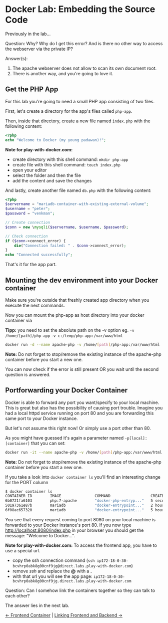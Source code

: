 # Docker Lab: Embedding the Source Code

Previously in the lab...

Question: Why? Why do I get this error? And is there no other way to access the webserver via the private IP?

Answer(s):

1. The apache webserver does not allow to scan its own document root.
2. There is another way, and you're going to love it.

## Get the PHP App

For this lab you're going to need a small PHP app consisting of two files.

First, let's create a directory for the app's files called `php-app`.

Then, inside that directory, create a new file named `index.php` with the following content:

```php
<?php
echo "Welcome to Docker (my young padawan)!";
```

**Note for play-with-docker.com:**

* create directory with this shell command: `mkdir php-app`
* create file with this shell command: `touch index.php`
* open your editor
* select the folder and then the file
* add the content and save the changes

And lastly, create another file named `db.php` with the following content:

```php
<?php
$servername = "mariadb-container-with-existing-external-volume";
$username = "peter";
$password = "venkman";

// Create connection
$conn = new \mysqli($servername, $username, $password);

// Check connection
if ($conn->connect_error) {
    die("Connection failed: " . $conn->connect_error);
}
echo "Connected successfully";
```

That's it for the app part.

## Mounting the dev environment into your Docker container

Make sure you're outside that freshly created app directory when you execute the next commands.

Now you can mount the php-app as host directory into your docker container via

**Tipp:** you need to set the absolute path on the -v option eg. `-v /home/[path]/php-app` `-v c:/temp/php-app:/var/www/html`

```bash
docker run -d --name apache-php -v /home/[path]/php-app:/var/www/html  php:7-apache
```

**Note:** Do not forget to stop/remove the existing instance of the apache-php container before you start a new one.

You can now check if the error is still present OR you wait until the second question is answered.

## Portforwarding your Docker Container

Docker is able to forward any port you want/specify to your local machine. This is great but also has the possibility of causing port trouble.
Imagine you had a local httpd service running on port 80 and you are forwarding this same port to your Docker instance.

But let's not assume this right now! Or simply use a port other than 80.

As you might have guessed it's again a parameter named `-p[local]:[container]` that you can set:

```bash
docker run -it --name apache-php -v /home/[path]/php-app:/var/www/html -p8080:80 php:7-apache
```

**Note:** Do not forget to stop/remove the existing instance of the apache-php container before you start a new one.

If you take a look into `docker container ls` you'll find an interesting change for the PORT column

```bash
$ docker container ls
CONTAINER ID        IMAGE               COMMAND                  CREATED             STATUS              PORTS                NAMES
6b0721fa6103        php:7-apache        "docker-php-entryp..."   5 seconds ago       Up 4 seconds        0.0.0.0:80->80/tcp   apache-php
50197361e87b        mariadb             "docker-entrypoint..."   2 hours ago         Up 2 hours          3306/tcp             mariadb-container-with-existing-external-volume
6f08ac657320        mariadb             "docker-entrypoint..."   5 hours ago         Up 2 hours          3306/tcp             mariadb-container
```

You see that every request coming to port 8080 on your local machine is forwarded to your Docker instance's port 80.
If you now type <http://localhost:8080/index.php> in your browser you should get the message: "Welcome to Docker...".

**Note for play-with-docker.com:** To access the frontend app, you have to use a special url.

* copy the ssh connection command (`ssh ip172-18-0-30-bcvhrp0abk8g00cnf9jg@direct.labs.play-with-docker.com`)
* remove *ssh* and replace the **@** with a **.**
* with that url you will see the app page: `ip172-18-0-30-bcvhrp0abk8g00cnf9jg.direct.labs.play-with-docker.com`

Question: Can I somehow link the containers together so they can talk to each other?

The answer lies in the next lab.

[← Frontend Container](08_frontend_containers.md) |
[Linking Frontend and Backend →](10_frontend_backend.md)
